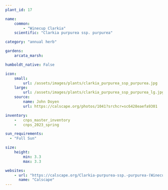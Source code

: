 ```yaml
---
plant_id: 17

name: 
    common: 
        - "Winecup Clarkia" 
    scientific: "Clarkia purpurea ssp. purpurea"  

category: "annual herb"

gardens:
    arcata_marsh: 

humboldt_native: False

icon: 
    small: 
        url: /assets/images/plants/clarkia_purpurea_ssp_purpurea.jpg
    large: 
        url: /assets/images/plants/clarkia_purpurea_ssp_purpurea_lg.jpg
    source:
        name: John Doyen 
        url: https://calscape.org/photos/1041?srchcr=sc6428eaefa9301 

inventory: 
    -   cnps_master_inventory
    -   cnps_2023_spring

sun_requirements:
  - "Full Sun"

size:
    height: 
        min: 3.3
        max: 3.3

websites:
    - url: "https://calscape.org/Clarkia-purpurea-ssp.-purpurea-(Winecup-Clarkia)"
      name: "Calscape"
---
```




